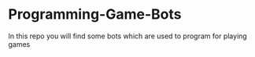 # Programming-Game-Bots
In this repo you will find some bots which are used to program for playing games
